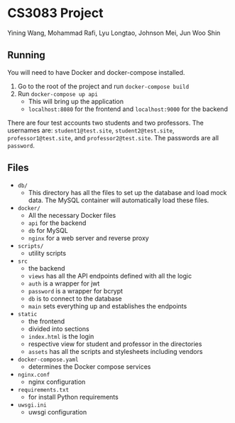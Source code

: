 # CS3083 Project
Yining Wang, Mohammad Rafi, Lyu Longtao, Johnson Mei, Jun Woo Shin

## Running
You will need to have Docker and docker-compose installed.

1. Go to the root of the project and run `docker-compose build`
2. Run `docker-compose up api`
	- This will bring up the application
	- `localhost:8080` for the frontend and `localhost:9000` for the backend

There are four test accounts two students and two professors. The usernames are: `student1@test.site`, `student2@test.site`, `professor1@test.site`, and `professor2@test.site`. The passwords are all `password`.

## Files
- `db/`
	- This directory has all the files to set up the database and load mock data. The MySQL container will automatically load these files.
- `docker/`
	- All the necessary Docker files
	- `api` for the backend
	- `db` for MySQL
	- `nginx` for a web server and reverse proxy
- `scripts/`
	- utility scripts
- `src`
	- the backend
	- `views` has all the API endpoints defined with all the logic
	- `auth` is a wrapper for jwt
	- `password` is a wrapper for bcrypt
	- `db` is to connect to the database
	- `main` sets everything up and establishes the endpoints
- `static`
	- the frontend
	- divided into sections
	- `index.html` is the login
	- respective view for student and professor in the directories
	- `assets` has all the scripts and stylesheets including vendors
- `docker-compose.yaml`
	- determines the Docker compose services
- `nginx.conf`
	- nginx configuration
- `requirements.txt`
	- for install Python requirements
- `uwsgi.ini`
	- uwsgi configuration
